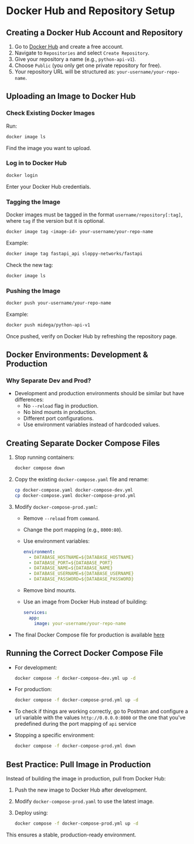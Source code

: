 # Docker Hub and Repository Setup

## Creating a Docker Hub Account and Repository

1. Go to [Docker Hub](https://hub.docker.com/) and create a free account.
2. Navigate to `Repositories` and select `Create Repository`.
3. Give your repository a name (e.g., `python-api-v1`).
4. Choose `Public` (you only get one private repository for free).
5. Your repository URL will be structured as: `your-username/your-repo-name`.

## Uploading an Image to Docker Hub

### Check Existing Docker Images

Run:

```bash
docker image ls
```

Find the image you want to upload.

### Log in to Docker Hub

```bash
docker login
```

Enter your Docker Hub credentials.

### Tagging the Image

Docker images must be tagged in the format `username/repository[:tag]`, where `tag` if the version but it is optional.

```bash
docker image tag <image-id> your-username/your-repo-name
```

Example:

```bash
docker image tag fastapi_api sloppy-networks/fastapi
```

Check the new tag:

```bash
docker image ls
```

### Pushing the Image

```bash
docker push your-username/your-repo-name
```

Example:

```bash
docker push midega/python-api-v1
```

Once pushed, verify on Docker Hub by refreshing the repository page.

## Docker Environments: Development & Production

### Why Separate Dev and Prod?

- Development and production environments should be similar but have differences:
  - No `--reload` flag in production.
  - No bind mounts in production.
  - Different port configurations.
  - Use environment variables instead of hardcoded values.

## Creating Separate Docker Compose Files

1. Stop running containers:

   ```bash
   docker compose down
   ```

2. Copy the existing `docker-compose.yaml` file and rename:

   ```bash
   cp docker-compose.yaml docker-compose-dev.yml
   cp docker-compose.yaml docker-compose-prod.yml
   ```

3. Modify `docker-compose-prod.yaml`:
   - Remove `--reload` from `command`.
   - Change the port mapping (e.g., `8000:80`).
   - Use environment variables:

     ```yaml
     environment:
       - DATABASE_HOSTNAME=${DATABASE_HOSTNAME}
       - DATABASE_PORT=${DATABASE_PORT}
       - DATABASE_NAME=${DATABASE_NAME}
       - DATABASE_USERNAME=${DATABASE_USERNAME}
       - DATABASE_PASSWORD=${DATABASE_PASSWORD}
     ```

   - Remove bind mounts.
   - Use an image from Docker Hub instead of building:

     ```yaml
     services:
       app:
         image: your-username/your-repo-name
     ```

- The final Docker Compose file for production is available [here](../../docker-compose-prod.yml)

## Running the Correct Docker Compose File

- For development:

  ```bash
  docker compose -f docker-compose-dev.yml up -d
  ```

- For production:

  ```bash
  docker compose -f docker-compose-prod.yml up -d
  ```

- To check if things are working correctly, go to Postman and configure a url variable with the values `http://0.0.0.0:8080` or the one that you've predefined during the port mapping of `api` service

- Stopping a specific environment:

  ```bash
  docker compose -f docker-compose-prod.yml down
  ```

## Best Practice: Pull Image in Production

Instead of building the image in production, pull from Docker Hub:

1. Push the new image to Docker Hub after development.
2. Modify `docker-compose-prod.yaml` to use the latest image.
3. Deploy using:

   ```bash
   docker compose -f docker-compose-prod.yml up -d
   ```

This ensures a stable, production-ready environment.
